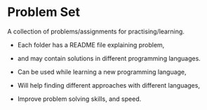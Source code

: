 # Problem Set

A collection of problems/assignments for practising/learning.

- Each folder has a README file explaining problem,
- and may contain solutions in different programming languages.

- Can be used while learning a new programming language,
- Will help finding different approaches with different languages,
- Improve problem solving skills, and speed.

